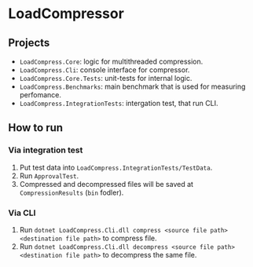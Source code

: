 # LoadCompressor

## Projects
- `LoadCompress.Core`: logic for multithreaded compression.
- `LoadCompress.Cli`: console interface for compressor.
- `LoadCompress.Core.Tests`: unit-tests for internal logic.
- `LoadCompress.Benchmarks`: main benchmark that is used for measuring perfomance.
- `LoadCompress.IntegrationTests`: intergation test, that run CLI.

## How to run

### Via integration test
1. Put test data into `LoadCompress.IntegrationTests/TestData`.
2. Run `ApprovalTest`.
3. Compressed and decompressed files will be saved at `CompressionResults` (`bin` fodler).

### Via CLI
1. Run `dotnet LoadCompress.Cli.dll compress <source file path> <destination file path>` to compress file.
2. Run `dotnet LoadCompress.Cli.dll decompress <source file path> <destination file path>` to decompress the same file.